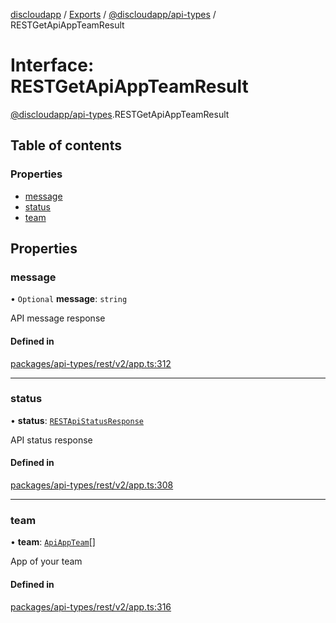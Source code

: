 [discloudapp](../README.md) / [Exports](../modules.md) / [@discloudapp/api-types](../modules/discloudapp_api_types.md) / RESTGetApiAppTeamResult

# Interface: RESTGetApiAppTeamResult

[@discloudapp/api-types](../modules/discloudapp_api_types.md).RESTGetApiAppTeamResult

## Table of contents

### Properties

- [message](discloudapp_api_types.RESTGetApiAppTeamResult.md#message)
- [status](discloudapp_api_types.RESTGetApiAppTeamResult.md#status)
- [team](discloudapp_api_types.RESTGetApiAppTeamResult.md#team)

## Properties

### message

• `Optional` **message**: `string`

API message response

#### Defined in

[packages/api-types/rest/v2/app.ts:312](https://github.com/discloud/discloud.app/blob/0fe6620/packages/api-types/rest/v2/app.ts#L312)

___

### status

• **status**: [`RESTApiStatusResponse`](../modules/discloudapp_api_types.md#restapistatusresponse)

API status response

#### Defined in

[packages/api-types/rest/v2/app.ts:308](https://github.com/discloud/discloud.app/blob/0fe6620/packages/api-types/rest/v2/app.ts#L308)

___

### team

• **team**: [`ApiAppTeam`](discloudapp_api_types.ApiAppTeam.md)[]

App of your team

#### Defined in

[packages/api-types/rest/v2/app.ts:316](https://github.com/discloud/discloud.app/blob/0fe6620/packages/api-types/rest/v2/app.ts#L316)
